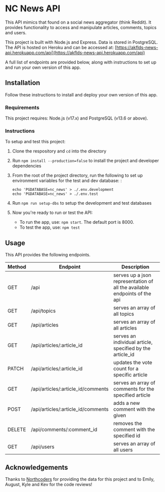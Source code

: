 # NC News API

This API mimics that found on a social news aggregator (think Reddit). It provides functionality to access and manipulate articles, comments, topics and users.

This project is built with Node.js and Express. Data is stored in PostgreSQL. The API is hosted on Heroku and can be accessed at: [https://akflds-news-api.herokuapp.com/api](https://akflds-news-api.herokuapp.com/api)

A full list of endpoints are provided below, along with instructions to set up and run your own version of this app.

## Installation

Follow these instructions to install and deploy your own version of this app.

### Requirements

This project requires: Node.js (v17.x) and PostgreSQL (v13.6 or above).

### Instructions

To setup and test this project:

1. Clone the respository and `cd` into the directory
2. Run `npm install --production=false` to install the project and developer dependencies
3. From the root of the project directory, run the following to set up environment variables for the test and dev database: :

   ```
   echo 'PGDATABASE=nc_news' > ./.env.development
   echo 'PGDATABASE=nc_news' > ./.env.test
   ```

4. Run `npm run setup-dbs` to setup the development and test databases
5. Now you're ready to run or test the API:
   - To run the app, use: `npm start`. The default port is 8000.
   - To test the app, use: `npm test`

## Usage

This API provides the following endpoints.

| Method | Endpoint                           | Description                                                               |
| ------ | ---------------------------------- | ------------------------------------------------------------------------- |
| GET    | /api                               | serves up a json representation of all the available endpoints of the api |
| GET    | /api/topics                        | serves an array of all topics                                             |
| GET    | /api/articles                      | serves an array of all articles                                           |
| GET    | /api/articles/:article_id          | serves an individual article, specified by the article_id                 |
| PATCH  | /api/articles/:article_id          | updates the vote count for a specific article                             |
| GET    | /api/articles/:article_id/comments | serves an array of comments for the specified article                     |
| POST   | /api/articles/:article_id/comments | adds a new comment with the given                                         |
| DELETE | /api/comments/:comment_id          | removes the comment with the specified id                                 |
| GET    | /api/users                         | serves an array of all users                                              |

## Acknowledgements

Thanks to [Northcoders](https://northcoders.com) for providing the data for this project and to Emily, August, Kyle and Kev for the code reviews!
